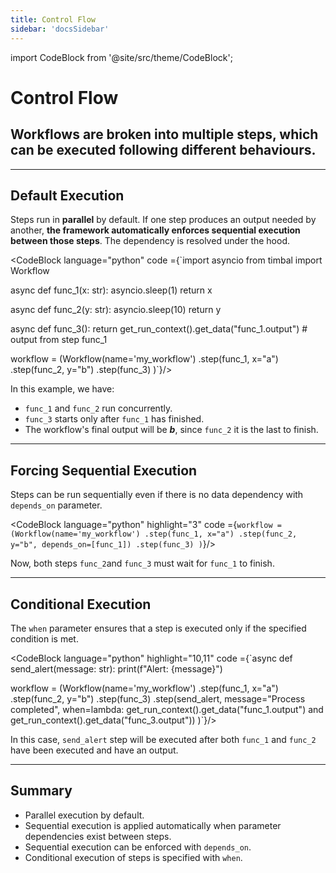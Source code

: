 ```yaml
---
title: Control Flow
sidebar: 'docsSidebar'
---
```

import CodeBlock from '@site/src/theme/CodeBlock';

# Control Flow

<h2 className="subtitle" style={{marginTop: '-17px', fontSize: '1.1rem', fontWeight: 'normal'}}>
Workflows are broken into multiple steps, which can be executed following different behaviours.
</h2>

---

## Default Execution
Steps run in **parallel** by default. If one step produces an output needed by another, **the framework automatically enforces sequential execution between those steps**. The dependency is resolved under the hood.

<!-- TODO: Add code example of dependencies -->

<CodeBlock language="python" code ={`import asyncio
from timbal import Workflow

async def func_1(x: str):
    asyncio.sleep(1)
    return x

async def func_2(y: str):
    asyncio.sleep(10)
    return y

async def func_3():
    return get_run_context().get_data("func_1.output") # output from step func_1

workflow = (Workflow(name='my_workflow')
    .step(func_1, x="a")
    .step(func_2, y="b")
    .step(func_3)
)`}/>

In this example, we have:
- `func_1` and `func_2` run concurrently.
- `func_3` starts only after `func_1` has finished.
- The workflow's final output will be ***b***, since `func_2` it is the last to finish.

---
## Forcing Sequential Execution
Steps can be run sequentially even if there is no data dependency with `depends_on` parameter.
<!-- The `depends_on` parameter allows to explicitly control ordering: -->

<CodeBlock language="python" highlight="3" code ={`workflow = (Workflow(name='my_workflow')
    .step(func_1, x="a")
    .step(func_2, y="b", depends_on=[func_1])
    .step(func_3)
)`}/>

Now, both steps `func_2`and `func_3` must wait for `func_1` to finish.

---
## Conditional Execution

The `when` parameter ensures that a step is executed only if the specified condition is met.


<CodeBlock language="python" highlight="10,11" code ={`async def send_alert(message: str):
    print(f"Alert: {message}")


workflow = (Workflow(name='my_workflow')
    .step(func_1, x="a")
    .step(func_2, y="b")
    .step(func_3)
    .step(send_alert, message="Process completed",
        when=lambda: get_run_context().get_data("func_1.output") and 
            get_run_context().get_data("func_3.output")) 
)`}/>

In this case, `send_alert` step will be executed after both `func_1` and `func_2` have been executed and have an output. 

---
## Summary
- Parallel execution by default.
- Sequential execution is applied automatically when parameter dependencies exist between steps.
- Sequential execution can be enforced with `depends_on`.
- Conditional execution of steps is specified with `when`.
